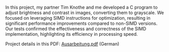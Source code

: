 In this project, my partner Tim Knothe and me developed a C program to adjust brightness and contrast in images, converting them to grayscale. We focused on leveraging SIMD instructions for optimization, resulting in significant performance improvements compared to non-SIMD versions. Our tests confirmed the effectiveness and correctness of the SIMD implementation, highlighting its efficiency in processing speed. 

Project details in this PDF: [Ausarbeitung.pdf](./Ausarbeitung.pdf) (German)